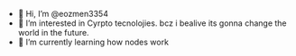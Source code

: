 - 👋 Hi, I’m @eozmen3354
- 👀 I’m interested in Cyrpto tecnolojies. bcz i bealive its gonna change the world in the future.
- 🌱 I’m currently learning how nodes work


<!---
eozmen3354/eozmen3354 is a ✨ special ✨ repository because its `README.md` (this file) appears on your GitHub profile.
You can click the Preview link to take a look at your changes.
--->
